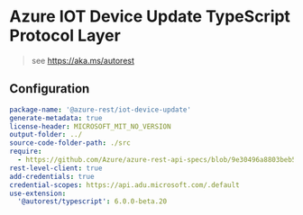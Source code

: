 # Azure IOT Device Update TypeScript Protocol Layer

> see https://aka.ms/autorest

## Configuration

```yaml
package-name: '@azure-rest/iot-device-update'
generate-metadata: true
license-header: MICROSOFT_MIT_NO_VERSION
output-folder: ../
source-code-folder-path: ./src
require:
  - https://github.com/Azure/azure-rest-api-specs/blob/9e30496a8803beb5a84909997e5cd7ea0f242fd8/specification/deviceupdate/data-plane/readme.md
rest-level-client: true
add-credentials: true
credential-scopes: https://api.adu.microsoft.com/.default
use-extension:
  '@autorest/typescript': 6.0.0-beta.20
```
